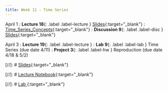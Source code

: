 ```yaml
---
title: Week 11 - Time Series
---
```


April 1
: **Lecture 18**{: .label .label-lecture } [Slides](https://docs.google.com/presentation/d/1qIUJnVhlfBN66NkSLbXxPtZsMZNRmEDXKGQ5ajRXikY/edit?usp=sharing){:target="_blank"}
: [Time_Series_Concepts](https://datahub.berkeley.edu/hub/user-redirect/git-pull?repo=https%3A%2F%2Fgithub.com%2FUCB-Econ-148%2Fecon148-sp25&branch=main&urlpath=lab%2Ftree%2Fecon148-sp25%2Flec%2Flec10.1%2FLec10-1.ipynb){:target="_blank"} 
: **Discussion 9**{: .label .label-disc } [Slides](https://docs.google.com/presentation/d/1I5ha0soPCmqqpLwnDYwyu7gcTzQzmEUUR9ADtmcbGQQ/edit?usp=sharing){:target="_blank"} 

April 3
: **Lecture 19**{: .label .label-lecture }
: **Lab 9**{: .label .label-lab } Time Series  (due date 4/11)
: **Project 3**{: .label .label-hw } Reproduction (due date 4/18 & 5/2)

[//]: # [Slides](){:target="_blank"} 

[//]: # [Lecture Notebook](){:target="_blank"} 

[//]: # [Lab ](){:target="_blank"} 